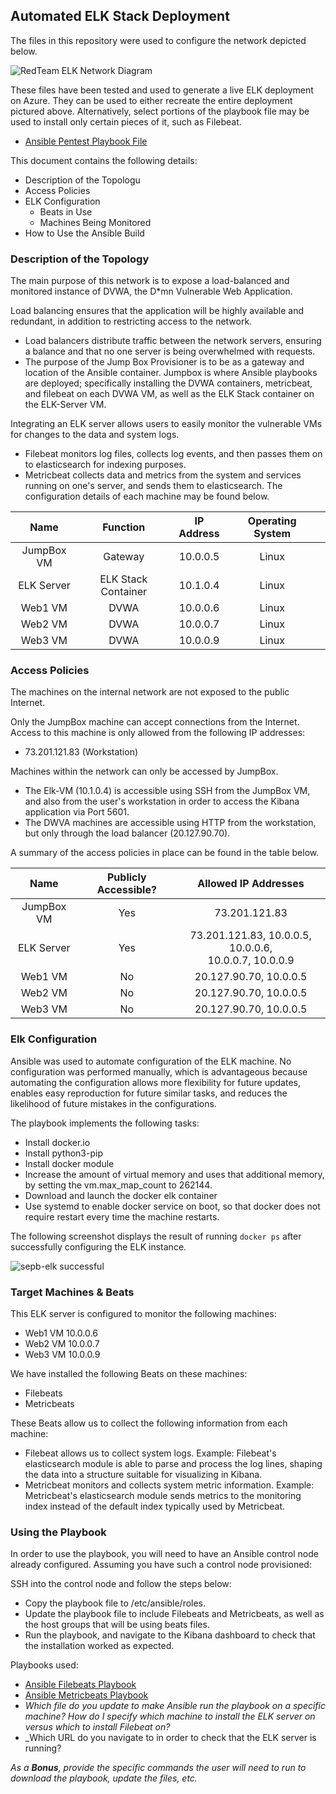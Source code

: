 ## Automated ELK Stack Deployment

The files in this repository were used to configure the network depicted below.


![RedTeam ELK Network Diagram](https://github.com/rkyletodd/scripts-Project-1/blob/308e1f2df4e72f7b5b3e98eb3cab2ca366d08c07/diagrams-images/Project%201%20RedTeam%20Elk%20VM%20Network%20Diagram.png)

These files have been tested and used to generate a live ELK deployment on Azure. They can be used to either recreate the entire deployment pictured above. Alternatively, select portions of the playbook file may be used to install only certain pieces of it, such as Filebeat.

  - [Ansible Pentest Playbook File](https://github.com/rkyletodd/scripts-Project-1/blob/main/ansible-linux/ansible-pentest.yml)

This document contains the following details:
- Description of the Topologu
- Access Policies
- ELK Configuration
  - Beats in Use
  - Machines Being Monitored
- How to Use the Ansible Build


### Description of the Topology

The main purpose of this network is to expose a load-balanced and monitored instance of DVWA, the D*mn Vulnerable Web Application.

Load balancing ensures that the application will be highly available and redundant, in addition to restricting access to the network.
- Load balancers distribute traffic between the network servers, ensuring a balance and that no one server is being overwhelmed with requests.
- The purpose of the Jump Box Provisioner is to be as a gateway and location of the Ansible container. Jumpbox is where Ansible playbooks are deployed; specifically installing the DVWA containers, metricbeat, and filebeat on each DVWA VM, as well as the ELK Stack container on the ELK-Server VM.

Integrating an ELK server allows users to easily monitor the vulnerable VMs for changes to the data and system logs.

- Filebeat monitors log files, collects log events, and then passes them on to elasticsearch for indexing purposes.
- Metricbeat collects data and metrics from the system and services running on one's server, and sends them to elasticsearch.
The configuration details of each machine may be found below.

|    Name    |       Function      | IP Address | Operating System |   |
|:----------:|:-------------------:|:----------:|:----------------:|:-:|
| JumpBox VM |       Gateway       |  10.0.0.5  |       Linux      |   |
| ELK Server | ELK Stack Container |  10.1.0.4  |       Linux      |   |
|   Web1 VM  |         DVWA        |  10.0.0.6  |       Linux      |   |
|   Web2 VM  |         DVWA        |  10.0.0.7  |       Linux      |   |
|  Web3 VM   |         DVWA        |  10.0.0.9  |       Linux      |   |

### Access Policies

The machines on the internal network are not exposed to the public Internet. 

Only the JumpBox machine can accept connections from the Internet. Access to this machine is only allowed from the following IP addresses:
- 73.201.121.83 (Workstation)

Machines within the network can only be accessed by JumpBox.
- The Elk-VM (10.1.0.4) is accessible using SSH from the JumpBox VM, and also from the user's workstation in order to access the Kibana application via Port 5601.
- The DWVA machines are accessible using HTTP from the workstation, but only through the load balancer (20.127.90.70).

A summary of the access policies in place can be found in the table below.

|    Name    | Publicly Accessible? |                    Allowed IP Addresses                    |
|:----------:|:--------------------:|:----------------------------------------------------------:|
| JumpBox VM |          Yes         |                        73.201.121.83                       |
| ELK Server |          Yes         | 73.201.121.83, 10.0.0.5, 10.0.0.6, <br> 10.0.0.7, 10.0.0.9 |
|   Web1 VM  |          No          |                   20.127.90.70, 10.0.0.5                   |
|   Web2 VM  |          No          |                   20.127.90.70, 10.0.0.5                   |
|  Web3 VM   |          No          |                   20.127.90.70, 10.0.0.5                   |
### Elk Configuration

Ansible was used to automate configuration of the ELK machine. No configuration was performed manually, which is advantageous because automating the configuration allows more flexibility for future updates, enables easy reproduction for future similar tasks, and reduces the likelihood of future mistakes in the configurations.

The playbook implements the following tasks:
- Install docker.io
- Install python3-pip
- Install docker module
- Increase the amount of virtual memory and uses that additional memory, by setting the vm.max_map_count to 262144.
- Download and launch the docker elk container
- Use systemd to enable docker service on boot, so that docker does not require restart every time the machine restarts.

The following screenshot displays the result of running `docker ps` after successfully configuring the ELK instance.

![sepb-elk successful](https://github.com/rkyletodd/scripts-Project-1/blob/main/diagrams-images/Project_1_sepb_elk.PNG)

### Target Machines & Beats
This ELK server is configured to monitor the following machines:
- Web1 VM 10.0.0.6
- Web2 VM 10.0.0.7
- Web3 VM 10.0.0.9

We have installed the following Beats on these machines:
- Filebeats
- Metricbeats

These Beats allow us to collect the following information from each machine:
- Filebeat allows us to collect system logs. Example: Filebeat's elasticsearch module is able to  parse and process the log lines, shaping the data into a structure suitable for visualizing in Kibana.
- Metricbeat monitors and collects system metric information. Example: Metricbeat's elasticsearch module sends metrics to the monitoring index instead of the default index typically used by Metricbeat.

### Using the Playbook
In order to use the playbook, you will need to have an Ansible control node already configured. Assuming you have such a control node provisioned: 

SSH into the control node and follow the steps below:
- Copy the playbook file to /etc/ansible/roles.
- Update the playbook file to include Filebeats and Metricbeats, as well as the host groups that will be using beats files.
- Run the playbook, and navigate to the Kibana dashboard to check that the installation worked as expected.

Playbooks used:
- [Ansible Filebeats Playbook](https://github.com/rkyletodd/scripts-Project-1/blob/main/ansible-linux/filebeat-playbook.yml)
- [Ansible Metricbeats Playbook](https://github.com/rkyletodd/scripts-Project-1/blob/main/ansible-linux/metricbeat-playbook.yml)
- _Which file do you update to make Ansible run the playbook on a specific machine? How do I specify which machine to install the ELK server on versus which to install Filebeat on?_
- _Which URL do you navigate to in order to check that the ELK server is running?

_As a **Bonus**, provide the specific commands the user will need to run to download the playbook, update the files, etc._
